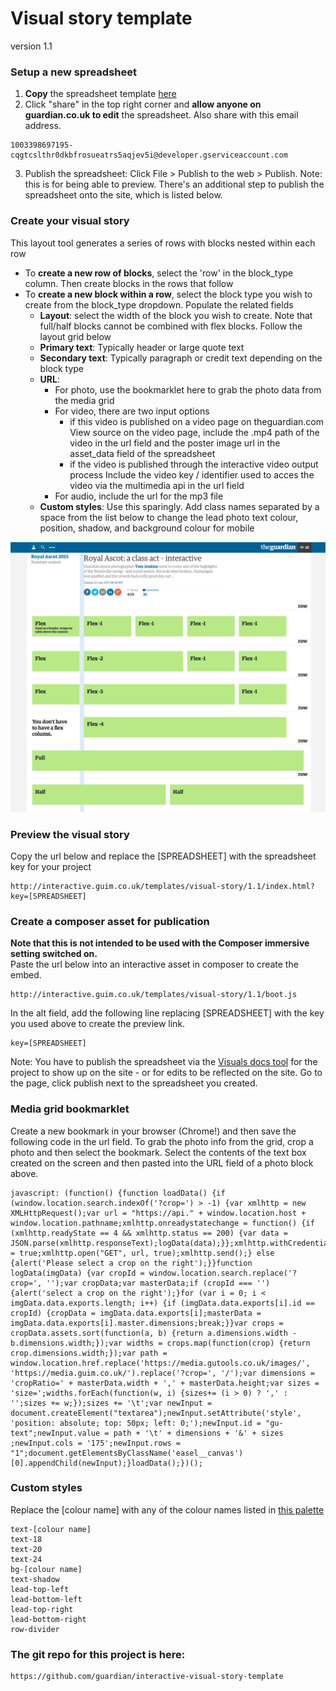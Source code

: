 # Visual story template
version 1.1 

### Setup a new spreadsheet
1. <b>Copy</b> the spreadsheet template <a href="https://docs.google.com/spreadsheets/d/1c41KsYQhUXnWUenzZqqDVPCx71PZsUsDN0BTqpEevug">here</a>
2. Click "share" in the top right corner and <b>allow anyone on guardian.co.uk to edit</b> the spreadsheet. Also share with this email address.
<pre><code>1003398697195-cqgtcslthr0dkbfrosueatrs5aqjev5i@developer.gserviceaccount.com
</code></pre>
3. Publish the spreadsheet: Click File > Publish to the web > Publish. Note: this is for being able to preview. There's an additional step to publish the spreadsheet onto the site, which is listed below.


### Create your visual story
This layout tool generates a series of rows with blocks nested within each row

- To <b>create a new row of blocks</b>, select the 'row' in the block_type column. Then create blocks in the rows that follow
- To <b>create a new block within a row</b>, select the block type you wish to create from the block_type dropdown. Populate the related fields
    - <b>Layout</b>: select the width of the block you wish to create. Note that full/half blocks cannot be combined with flex blocks. Follow the layout grid below
    - <b>Primary text</b>: Typically header or large quote text
    - <b>Secondary text</b>: Typically paragraph or credit text depending on the block type
    - <b>URL</b>: 
        - For photo, use the bookmarklet here to grab the photo data from the media grid 
        - For video, there are two input options
        	- if this video is published on a video page on theguardian.com
        		View source on the video page, include the .mp4 path of the video in the url field and the poster image url in the asset_data field of the spreadsheet
        	- if the video is published through the interactive video output process
        		Include the video key / identifier used to acces the video via the multimedia api in the url field
        - For audio, include the url for the mp3 file
    - <b>Custom styles</b>: Use this sparingly. Add class names separated by a space from the list below to change the lead photo text colour, position, shadow, and background colour for mobile

![Alt text](https://raw.githubusercontent.com/guardian/interactive-visual-story-template/master/offline/layout_guide.png "Layout guide")

### Preview the visual story
Copy the url below and replace the [SPREADSHEET] with the spreadsheet key for your project
<pre><code>http://interactive.guim.co.uk/templates/visual-story/1.1/index.html?key=[SPREADSHEET]</code></pre>

### Create a composer asset for publication
<b>Note that this is not intended to be used with the Composer immersive setting switched on.</b><br>
Paste the url below into an interactive asset in composer to create the embed.
<pre><code>http://interactive.guim.co.uk/templates/visual-story/1.1/boot.js</code></pre>
In the alt field, add the following line replacing [SPREADSHEET] with the key you used above to create the preview link.
<pre><code>key=[SPREADSHEET]</code></pre>

Note: You have to publish the spreadsheet via the <a href='https://visuals.gutools.co.uk/docs/'>Visuals docs tool</a> for the project to show up on the site - or for edits to be reflected on the site. Go to the page, click publish next to the spreadsheet you created.


### Media grid bookmarklet
Create a new bookmark in your browser (Chrome!) and then save the following code in the url field. To grab the photo info from the grid, crop a photo and then select the bookmark. Select the contents of the text box created on the screen and then pasted into the URL field of a photo block above.

<pre><code>javascript: (function() {function loadData() {if (window.location.search.indexOf('?crop=') > -1) {var xmlhttp = new XMLHttpRequest();var url = "https://api." + window.location.host + window.location.pathname;xmlhttp.onreadystatechange = function() {if (xmlhttp.readyState == 4 && xmlhttp.status == 200) {var data = JSON.parse(xmlhttp.responseText);logData(data);}};xmlhttp.withCredentials = true;xmlhttp.open("GET", url, true);xmlhttp.send();} else {alert('Please select a crop on the right');}}function logData(imgData) {var cropId = window.location.search.replace('?crop=', '');var cropData;var masterData;if (cropId === '') {alert('select a crop on the right');}for (var i = 0; i < imgData.data.exports.length; i++) {if (imgData.data.exports[i].id == cropId) {cropData = imgData.data.exports[i];masterData = imgData.data.exports[i].master.dimensions;break;}}var crops = cropData.assets.sort(function(a, b) {return a.dimensions.width - b.dimensions.width;});var widths = crops.map(function(crop) {return crop.dimensions.width;});var path = window.location.href.replace('https://media.gutools.co.uk/images/', 'https://media.guim.co.uk/').replace('?crop=', '/');var dimensions = 'cropRatio=' + masterData.width + ',' + masterData.height;var sizes = 'size=';widths.forEach(function(w, i) {sizes+= (i > 0) ? ',' : '';sizes += w;});sizes += '\t';var newInput = document.createElement("textarea");newInput.setAttribute('style', 'position: absolute; top: 50px; left: 0;');newInput.id = "gu-text";newInput.value = path + '\t' + dimensions + '&' + sizes ;newInput.cols = '175';newInput.rows = "1";document.getElementsByClassName('easel__canvas')[0].appendChild(newInput);}loadData();})();
</code></pre>

### Custom styles
Replace the [colour name] with any of the colour names listed in <a href='http://guardian.github.io/pasteup-palette/demo/'>this palette</a>
<pre><code>text-[colour name]
text-18
text-20
text-24
bg-[colour name]
text-shadow
lead-top-left
lead-bottom-left 
lead-top-right 
lead-bottom-right
row-divider </code></pre>

### The git repo for this project is here:
<pre><code>https://github.com/guardian/interactive-visual-story-template</code></pre>

